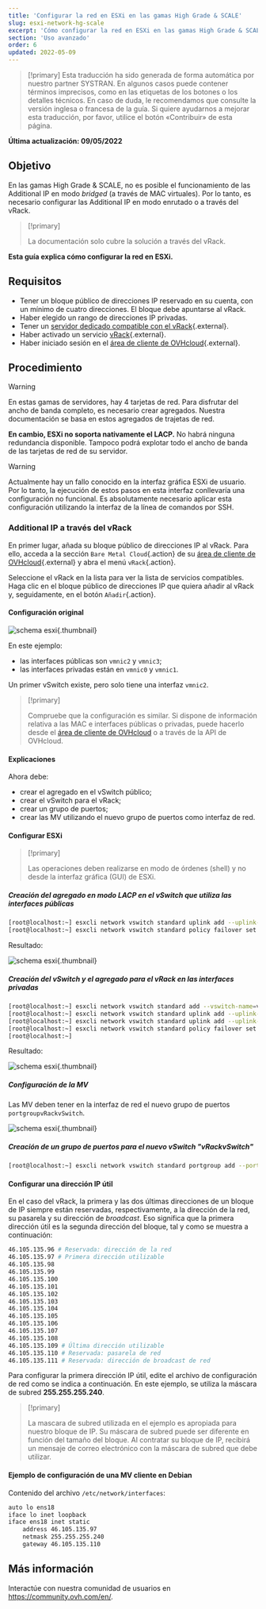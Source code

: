 ```yaml
---
title: 'Configurar la red en ESXi en las gamas High Grade & SCALE'
slug: esxi-network-hg-scale
excerpt: 'Cómo configurar la red en ESXi en las gamas High Grade & SCALE'
section: 'Uso avanzado'
order: 6
updated: 2022-05-09
---
```


> [!primary]
> Esta traducción ha sido generada de forma automática por nuestro partner SYSTRAN. En algunos casos puede contener términos imprecisos, como en las etiquetas de los botones o los detalles técnicos. En caso de duda, le recomendamos que consulte la versión inglesa o francesa de la guía. Si quiere ayudarnos a mejorar esta traducción, por favor, utilice el botón «Contribuir» de esta página.
>

**Última actualización: 09/05/2022**

## Objetivo

En las gamas High Grade & SCALE, no es posible el funcionamiento de las Additional IP en modo *bridged* (a través de MAC virtuales). Por lo tanto, es necesario configurar las Additional IP en modo enrutado o a través del vRack.

> [!primary]
>
> La documentación solo cubre la solución a través del vRack.
>

**Esta guía explica cómo configurar la red en ESXi.**

## Requisitos

* Tener un bloque público de direcciones IP reservado en su cuenta, con un mínimo de cuatro direcciones. El bloque debe apuntarse al vRack.
* Haber elegido un rango de direcciones IP privadas.
* Tener un [servidor dedicado compatible con el vRack](https://www.ovhcloud.com/es-es/bare-metal/){.external}.
* Haber activado un servicio [vRack](https://www.ovh.es/soluciones/vrack/){.external}.
* Haber iniciado sesión en el [área de cliente de OVHcloud](https://www.ovh.com/auth/?action=gotomanager&from=https://www.ovh.es/&ovhSubsidiary=es){.external}.

## Procedimiento

> [!warning]
>
> En estas gamas de servidores, hay 4 tarjetas de red. Para disfrutar del ancho de banda completo, es necesario crear agregados. Nuestra documentación se basa en estos agregados de trajetas de red.
>
> **En cambio, ESXi no soporta nativamente el LACP.**
> No habrá ninguna redundancia disponible. Tampoco podrá explotar todo el ancho de banda de las tarjetas de red de su servidor.
>

> [!warning]
>
> Actualmente hay un fallo conocido en la interfaz gráfica ESXi de usuario. Por lo tanto, la ejecución de estos pasos en esta interfaz conllevaría una configuración no funcional. Es absolutamente necesario aplicar esta configuración utilizando la interfaz de la línea de comandos por SSH.
>

### Additional IP a través del vRack

En primer lugar, añada su bloque público de direcciones IP al vRack. Para ello, acceda a la sección `Bare Metal Cloud`{.action} de su [área de cliente de OVHcloud](https://www.ovh.com/auth/?action=gotomanager&from=https://www.ovh.es/&ovhSubsidiary=es){.external} y abra el menú `vRack`{.action}.

Seleccione el vRack en la lista para ver la lista de servicios compatibles. Haga clic en el bloque público de direcciones IP que quiera añadir al vRack y, seguidamente, en el botón `Añadir`{.action}.

#### Configuración original

![schema esxi](images/schema_esxi_A01_2022.png){.thumbnail}

En este ejemplo:

* las interfaces públicas son `vmnic2` y `vmnic3`;
* las interfaces privadas están en `vmnic0` y `vmnic1`.

Un primer vSwitch existe, pero solo tiene una interfaz `vmnic2`.

> [!primary]
>
> Compruebe que la configuración es similar. Si dispone de información relativa a las MAC e interfaces públicas o privadas, puede hacerlo desde el [área de cliente de OVHcloud](https://www.ovh.com/auth/?action=gotomanager&from=https://www.ovh.es/&ovhSubsidiary=es) o a través de la API de OVHcloud.
>

#### Explicaciones

Ahora debe:

* crear el agregado en el vSwitch público;
* crear el vSwitch para el vRack;
* crear un grupo de puertos;
* crear las MV utilizando el nuevo grupo de puertos como interfaz de red.

#### Configurar ESXi

> [!primary]
>
> Las operaciones deben realizarse en modo de órdenes (shell) y no desde la interfaz gráfica (GUI) de ESXi.
>

##### **Creación del agregado en modo LACP en el vSwitch que utiliza las interfaces públicas**

```bash
[root@localhost:~] esxcli network vswitch standard uplink add --uplink-name=vmnic3 --vswitch-name=vSwitch0
[root@localhost:~] esxcli network vswitch standard policy failover set -l iphash -v vSwitch0
```

Resultado:

![schema esxi](images/schema_esxi_A02_2022.png){.thumbnail}

##### **Creación del vSwitch y el agregado para el vRack en las interfaces privadas**

```bash
[root@localhost:~] esxcli network vswitch standard add --vswitch-name=vRackvSwitch
[root@localhost:~] esxcli network vswitch standard uplink add --uplink-name=vmnic0 --vswitch-name=vRackvSwitch
[root@localhost:~] esxcli network vswitch standard uplink add --uplink-name=vmnic1 --vswitch-name=vRackvSwitch
[root@localhost:~] esxcli network vswitch standard policy failover set -l iphash -v vRackvSwitch
[root@localhost:~] 
```

Resultado:

![schema esxi](images/schema_esxi_A03_2022.png){.thumbnail}

##### **Configuración de la MV**

Las MV deben tener en la interfaz de red el nuevo grupo de puertos `portgroupvRackvSwitch`.

![schema esxi](images/schema_esxi_A04_2022.png){.thumbnail}

##### **Creación de un grupo de puertos para el nuevo vSwitch "vRackvSwitch"**

```bash
[root@localhost:~] esxcli network vswitch standard portgroup add --portgroup-name=portgroupvRackvSwitch --vswitch-name=vRackvSwitch
```

#### Configurar una dirección IP útil

En el caso del vRack, la primera y las dos últimas direcciones de un bloque de IP siempre están reservadas, respectivamente, a la dirección de la red, su pasarela y su dirección de *broadcast*. Eso significa que la primera dirección útil es la segunda dirección del bloque, tal y como se muestra a continuación:

```sh
46.105.135.96 # Reservada: dirección de la red
46.105.135.97 # Primera dirección utilizable
46.105.135.98
46.105.135.99
46.105.135.100
46.105.135.101
46.105.135.102
46.105.135.103
46.105.135.104
46.105.135.105
46.105.135.106
46.105.135.107
46.105.135.108
46.105.135.109 # Última dirección utilizable
46.105.135.110 # Reservada: pasarela de red
46.105.135.111 # Reservada: dirección de broadcast de red
```

Para configurar la primera dirección IP útil, edite el archivo de configuración de red como se indica a continuación. En este ejemplo, se utiliza la máscara de subred **255.255.255.240**.

> [!primary]
>
> La mascara de subred utilizada en el ejemplo es apropiada para nuestro bloque de IP. Su máscara de subred puede ser diferente en función del tamaño del bloque. Al contratar su bloque de IP, recibirá un mensaje de correo electrónico con la máscara de subred que debe utilizar.
>

#### Ejemplo de configuración de una MV cliente en Debian

Contenido del archivo `/etc/network/interfaces`:

```bash
auto lo ens18
iface lo inet loopback
iface ens18 inet static
    address 46.105.135.97
    netmask 255.255.255.240
    gateway 46.105.135.110
```

## Más información

Interactúe con nuestra comunidad de usuarios en <https://community.ovh.com/en/>.
